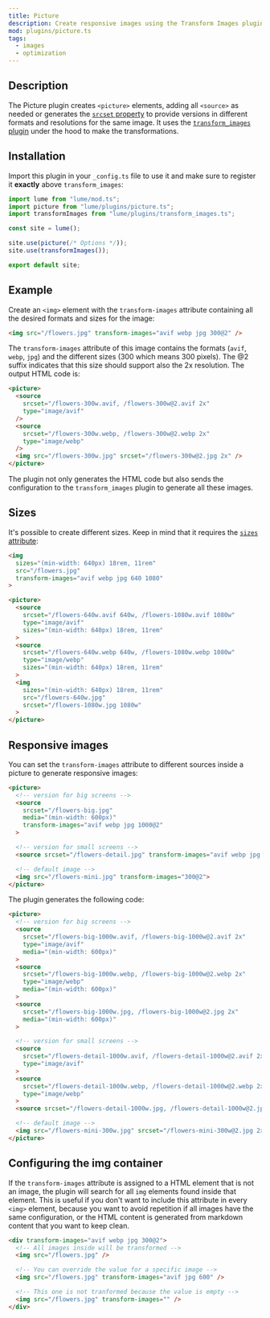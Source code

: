 ```yaml
---
title: Picture
description: Create responsive images using the Transform Images plugin
mod: plugins/picture.ts
tags:
  - images
  - optimization
---
```


## Description

The Picture plugin creates `<picture>` elements, adding all `<source>` as needed
or generates the
[`srcset` property](https://developer.mozilla.org/docs/Web/API/HTMLImageElement/srcset)
to provide versions in different formats and resolutions for the same image. It
uses the [`transform_images` plugin](./transform_images.md) under the hood to
make the transformations.

## Installation

Import this plugin in your `_config.ts` file to use it and make sure to register
it **exactly** above `transform_images`:

```js
import lume from "lume/mod.ts";
import picture from "lume/plugins/picture.ts";
import transformImages from "lume/plugins/transform_images.ts";

const site = lume();

site.use(picture(/* Options */));
site.use(transformImages());

export default site;
```

## Example

Create an `<img>` element with the `transform-images` attribute containing all
the desired formats and sizes for the image:

```html
<img src="/flowers.jpg" transform-images="avif webp jpg 300@2" />
```

The `transform-images` attribute of this image contains the formats (`avif`,
`webp`, `jpg`) and the different sizes (300 which means 300 pixels). The @2
suffix indicates that this size should support also the 2x resolution. The
output HTML code is:

```html
<picture>
  <source
    srcset="/flowers-300w.avif, /flowers-300w@2.avif 2x"
    type="image/avif"
  />
  <source
    srcset="/flowers-300w.webp, /flowers-300w@2.webp 2x"
    type="image/webp"
  />
  <img src="/flowers-300w.jpg" srcset="/flowers-300w@2.jpg 2x" />
</picture>
```

The plugin not only generates the HTML code but also sends the configuration to
the `transform_images` plugin to generate all these images.

## Sizes

It's possible to create different sizes. Keep in mind that it requires the
[`sizes` attribute](https://developer.mozilla.org/en-US/docs/Web/API/HTMLImageElement/sizes):

```html
<img
  sizes="(min-width: 640px) 18rem, 11rem"
  src="/flowers.jpg"
  transform-images="avif webp jpg 640 1080"
>
```

```html
<picture>
  <source
    srcset="/flowers-640w.avif 640w, /flowers-1080w.avif 1080w"
    type="image/avif"
    sizes="(min-width: 640px) 18rem, 11rem"
  >
  <source
    srcset="/flowers-640w.webp 640w, /flowers-1080w.webp 1080w"
    type="image/webp"
    sizes="(min-width: 640px) 18rem, 11rem"
  >
  <img
    sizes="(min-width: 640px) 18rem, 11rem"
    src="/flowers-640w.jpg"
    srcset="/flowers-1080w.jpg 1080w"
  >
</picture>
```

## Responsive images

You can set the `transform-images` attribute to different sources inside a
picture to generate responsive images:

```html
<picture>
  <!-- version for big screens -->
  <source
    srcset="/flowers-big.jpg"
    media="(min-width: 600px)"
    transform-images="avif webp jpg 1000@2"
  >

  <!-- version for small screens -->
  <source srcset="/flowers-detail.jpg" transform-images="avif webp jpg 1000@2">

  <!-- default image -->
  <img src="/flowers-mini.jpg" transform-images="300@2">
</picture>
```

The plugin generates the following code:

```html
<picture>
  <!-- version for big screens -->
  <source
    srcset="/flowers-big-1000w.avif, /flowers-big-1000w@2.avif 2x"
    type="image/avif"
    media="(min-width: 600px)"
  >
  <source
    srcset="/flowers-big-1000w.webp, /flowers-big-1000w@2.webp 2x"
    type="image/webp"
    media="(min-width: 600px)"
  >
  <source
    srcset="/flowers-big-1000w.jpg, /flowers-big-1000w@2.jpg 2x"
    media="(min-width: 600px)"
  >

  <!-- version for small screens -->
  <source
    srcset="/flowers-detail-1000w.avif, /flowers-detail-1000w@2.avif 2x"
    type="image/avif"
  >
  <source
    srcset="/flowers-detail-1000w.webp, /flowers-detail-1000w@2.webp 2x"
    type="image/webp"
  >
  <source srcset="/flowers-detail-1000w.jpg, /flowers-detail-1000w@2.jpg 2x">

  <!-- default image -->
  <img src="/flowers-mini-300w.jpg" srcset="/flowers-mini-300w@2.jpg 2x">
</picture>
```

## Configuring the img container

If the `transform-images` attribute is assigned to a HTML element that is not an
image, the plugin will search for all `img` elements found inside that element.
This is useful if you don't want to include this attribute in every `<img>`
element, because you want to avoid repetition if all images have the same
configuration, or the HTML content is generated from markdown content that you
want to keep clean.

```html
<div transform-images="avif webp jpg 300@2">
  <!-- All images inside will be transformed -->
  <img src="/flowers.jpg" />

  <!-- You can override the value for a specific image -->
  <img src="/flowers.jpg" transform-images="avif jpg 600" />

  <!-- This one is not tranformed because the value is empty -->
  <img src="/flowers.jpg" transform-images="" />
</div>
```
